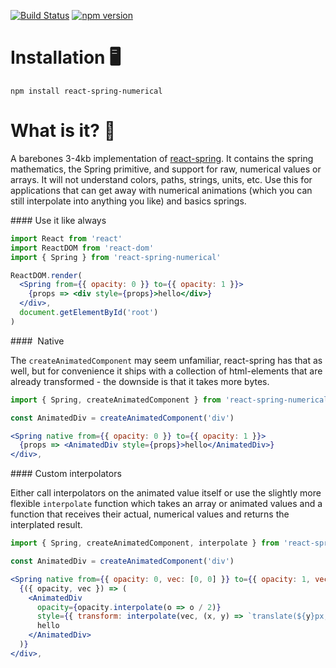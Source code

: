 [![Build Status](https://travis-ci.org/drcmda/react-spring-numerical.svg?branch=master)](https://travis-ci.org/drcmda/react-spring-numerical) [![npm version](https://badge.fury.io/js/react-spring-numerical.svg)](https://badge.fury.io/js/react-spring-numerical)

# Installation 🖥

    npm install react-spring-numerical

# What is it? 🤔

A barebones 3-4kb implementation of [react-spring](https://github.com/drcmda/react-spring). It contains the spring mathematics, the Spring primitive, and support for raw, numerical values or arrays. It will not understand colors, paths, strings, units, etc. Use this for applications that can get away with numerical animations (which you can still interpolate into anything you like) and basics springs.

#### Use it like always

```jsx
import React from 'react'
import ReactDOM from 'react-dom'
import { Spring } from 'react-spring-numerical'

ReactDOM.render(
  <Spring from={{ opacity: 0 }} to={{ opacity: 1 }}>
    {props => <div style={props}>hello</div>}
  </div>,
  document.getElementById('root')
)
```

####  Native

The `createAnimatedComponent` may seem unfamiliar, react-spring has that as well, but for convenience it ships with a collection of html-elements that are already transformed - the downside is that it takes more bytes.

```jsx
import { Spring, createAnimatedComponent } from 'react-spring-numerical'

const AnimatedDiv = createAnimatedComponent('div')

<Spring native from={{ opacity: 0 }} to={{ opacity: 1 }}>
  {props => <AnimatedDiv style={props}>hello</AnimatedDiv>}
</div>,
```

#### Custom interpolators

Either call interpolators on the animated value itself or use the slightly more flexible `interpolate` function which takes an array or animated values and a function that receives their actual, numerical values and returns the interplated result.

```jsx
import { Spring, createAnimatedComponent, interpolate } from 'react-spring-numerical'

const AnimatedDiv = createAnimatedComponent('div')

<Spring native from={{ opacity: 0, vec: [0, 0] }} to={{ opacity: 1, vec: [100, 150] }}>
  {({ opacity, vec }) => (
    <AnimatedDiv
      opacity={opacity.interpolate(o => o / 2)}
      style={{ transform: interpolate(vec, (x, y) => `translate(${y}px, ${y}px)`)}}>
      hello
    </AnimatedDiv>
  )}
</div>,
```
